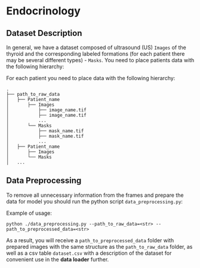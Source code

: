 # Endocrinology

## Dataset Description

In general, we have a dataset composed of ultrasound (US) `Images` of the thyroid and the corresponding labeled formations (for each patient there may be several different types) - `Masks`. You need to place patients data with the following hierarchy:

For each patient you need to place data with the following hierarchy:

```
.
├── path_to_raw_data
│   ├── Patient_name
│       ├── Images
│           ├── image_name.tif
│           ├── image_name.tif
│           ...
│       └── Masks
│           ├── mask_name.tif
│           ├── mask_name.tif
│           ...
│   ├── Patient_name
│       ├── Images
│       └── Masks
│   ...
```

## Data Preprocessing

To remove all unnecessary information from the frames and prepare the data for model you should run the python script `data_preprocessing.py`:

Example of usage:

```
python ./data_preprocessing.py --path_to_raw_data=<str> --path_to_preprocessed_data=<str>
```

As a result, you will receive a `path_to_preprocessed_data` folder with prepared images with the same structure as the `path_to_raw_data` folder, as well as a csv table `dataset.csv` with a description of the dataset for convenient use in the **data loader** further.
